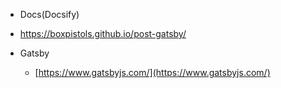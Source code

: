 - Docs(Docsify)
 -  https://boxpistols.github.io/post-gatsby/   


- Gatsby
  - [https://www.gatsbyjs.com/](https://www.gatsbyjs.com/) <a id="how-to-use-gatsby-cli"></a>

